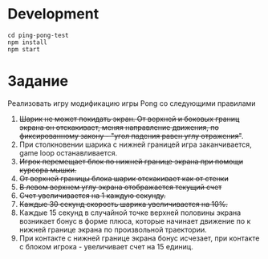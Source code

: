 # Development

```
cd ping-pong-test
npm install
npm start
```


# Задание
Реализовать игру модификацию игры Pong со следующими правилами
1. ~~Шарик не может покидать экран. От верхней и боковых границ экрана он отскакивает, меняя направление движения, по фиксированному закону - "угол падения равен углу отражения"~~.
2. При столкновении шарика с нижней границей игра заканчивается, game loop останавливается.
3. ~~Игрок перемещает блок по нижней границе экрана при помощи курсора мышки.~~
4. ~~От верхней границы блока шарик отскакивает как от стенки~~
5. ~~В левом верхнем углу экрана отображается текущий счет~~
6. ~~Счет увеличивается на 1 каждую секунду.~~
7. ~~Каждые 30 секунд скорость шарика увеличивается на 10%.~~
8. Каждые 15 секунд в случайной точке верхней половины экрана возникает бонус в форме плюса, которые начинает движение по к нижней границе экрана по произвольной траектории.
9. При контакте с нижней границе экрана бонус исчезает, при контакте с блоком игрока - увеличивает счет на 15 единиц.  
